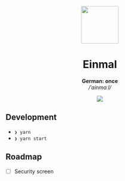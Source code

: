 <div align="center">
  <img src="https://user-images.githubusercontent.com/11808903/77279674-9d7ea780-6cc2-11ea-9a8f-381ee2eee398.png" width="100"/>

  <h1>Einmal</h1>

  <div>
    <b>German: once</b>
  </div>

  <div>
    <i>/ˈainmaːl/</i>
  </div>

<a href="https://expo.io/"><img src="https://img.shields.io/badge/Runs%20with%20Expo-4630EB.svg?style=flat-square&logo=EXPO&labelColor=f3f3f3&logoColor=000" /></a>

</div>

## Development

- `❯ yarn`
- `❯ yarn start`

## Roadmap

- [ ] Security screen
